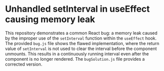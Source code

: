 # Unhandled setInterval in useEffect causing memory leak
This repository demonstrates a common React bug: a memory leak caused by the improper use of the `setInterval` function within the `useEffect` hook.  The provided `bug.js` file shows the flawed implementation, where the return value of `setInterval` is not used to clear the interval before the component unmounts. This results in a continuously running interval even after the component is no longer rendered.  The `bugSolution.js` file provides a corrected version.